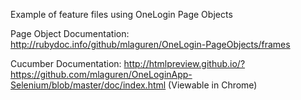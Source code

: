 Example of feature files using OneLogin Page Objects

Page Object Documentation:  http://rubydoc.info/github/mlaguren/OneLogin-PageObjects/frames

Cucumber Documentation:  http://htmlpreview.github.io/?https://github.com/mlaguren/OneLoginApp-Selenium/blob/master/doc/index.html 
(Viewable in Chrome)
